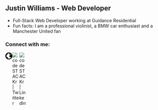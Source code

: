 ## Justin Williams - Web Developer

- Full-Stack Web Developer working at Guidance Residential
- Fun facts: I am a professional violinist, a BMW car enthusiast and a Manchester United fan

### Connect with me:

[<img align="left" alt="codeSTACKr.com" width="22px" src="https://raw.githubusercontent.com/iconic/open-iconic/master/svg/globe.svg" />][website]
[<img align="left" alt="codeSTACKr | Twitter" width="22px" src="https://cdn.jsdelivr.net/npm/simple-icons@v3/icons/twitter.svg" />][twitter]
[<img align="left" alt="codeSTACKr | LinkedIn" width="22px" src="https://cdn.jsdelivr.net/npm/simple-icons@v3/icons/linkedin.svg" />][linkedin]

<br />


<br/>
<br/>


[website]: https://justinwdev.com
[twitter]: https://twitter.com/justinRVAdev
[youtube]: https://youtube.com/violin245
[linkedin]: https://linkedin.com/in/justinwilliamsrva

